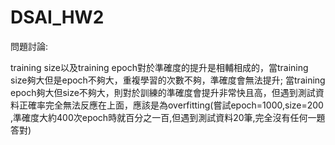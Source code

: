 # DSAI_HW2
問題討論:

training size以及training epoch對於準確度的提升是相輔相成的，當training size夠大但是epoch不夠大，重複學習的次數不夠，準確度會無法提升;
當training epoch夠大但size不夠大，則對於訓練的準確度會提升非常快且高，但遇到測試資料正確率完全無法反應在上面，應該是為overfitting(嘗試epoch=1000,size=200
,準確度大約400次epoch時就百分之一百,但遇到測試資料20筆,完全沒有任何一題答對)
